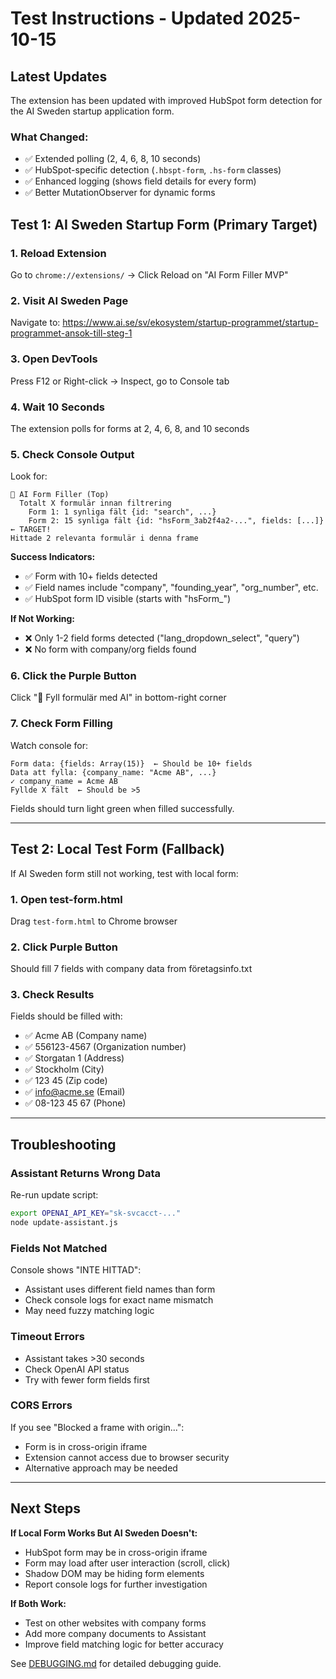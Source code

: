 # Test Instructions - Updated 2025-10-15

## Latest Updates

The extension has been updated with improved HubSpot form detection for the AI Sweden startup application form.

### What Changed:
- ✅ Extended polling (2, 4, 6, 8, 10 seconds)
- ✅ HubSpot-specific detection (`.hbspt-form`, `.hs-form` classes)
- ✅ Enhanced logging (shows field details for every form)
- ✅ Better MutationObserver for dynamic forms

## Test 1: AI Sweden Startup Form (Primary Target)

### 1. Reload Extension
Go to `chrome://extensions/` → Click Reload on "AI Form Filler MVP"

### 2. Visit AI Sweden Page
Navigate to: https://www.ai.se/sv/ekosystem/startup-programmet/startup-programmet-ansok-till-steg-1

### 3. Open DevTools
Press F12 or Right-click → Inspect, go to Console tab

### 4. Wait 10 Seconds
The extension polls for forms at 2, 4, 6, 8, and 10 seconds

### 5. Check Console Output
Look for:
```
🚀 AI Form Filler (Top)
  Totalt X formulär innan filtrering
    Form 1: 1 synliga fält {id: "search", ...}
    Form 2: 15 synliga fält {id: "hsForm_3ab2f4a2-...", fields: [...]}  ← TARGET!
Hittade 2 relevanta formulär i denna frame
```

**Success Indicators:**
- ✅ Form with 10+ fields detected
- ✅ Field names include "company", "founding_year", "org_number", etc.
- ✅ HubSpot form ID visible (starts with "hsForm_")

**If Not Working:**
- ❌ Only 1-2 field forms detected ("lang_dropdown_select", "query")
- ❌ No form with company/org fields found

### 6. Click the Purple Button
Click "🤖 Fyll formulär med AI" in bottom-right corner

### 7. Check Form Filling
Watch console for:
```
Form data: {fields: Array(15)}  ← Should be 10+ fields
Data att fylla: {company_name: "Acme AB", ...}
✓ company_name = Acme AB
Fyllde X fält  ← Should be >5
```

Fields should turn light green when filled successfully.

---

## Test 2: Local Test Form (Fallback)

If AI Sweden form still not working, test with local form:

### 1. Open test-form.html
Drag `test-form.html` to Chrome browser

### 2. Click Purple Button
Should fill 7 fields with company data from företagsinfo.txt

### 3. Check Results
Fields should be filled with:
- ✅ Acme AB (Company name)
- ✅ 556123-4567 (Organization number)
- ✅ Storgatan 1 (Address)
- ✅ Stockholm (City)
- ✅ 123 45 (Zip code)
- ✅ info@acme.se (Email)
- ✅ 08-123 45 67 (Phone)

---

## Troubleshooting

### Assistant Returns Wrong Data
Re-run update script:
```bash
export OPENAI_API_KEY="sk-svcacct-..."
node update-assistant.js
```

### Fields Not Matched
Console shows "INTE HITTAD":
- Assistant uses different field names than form
- Check console logs for exact name mismatch
- May need fuzzy matching logic

### Timeout Errors
- Assistant takes >30 seconds
- Check OpenAI API status
- Try with fewer form fields first

### CORS Errors
If you see "Blocked a frame with origin...":
- Form is in cross-origin iframe
- Extension cannot access due to browser security
- Alternative approach may be needed

---

## Next Steps

**If Local Form Works But AI Sweden Doesn't:**
- HubSpot form may be in cross-origin iframe
- Form may load after user interaction (scroll, click)
- Shadow DOM may be hiding form elements
- Report console logs for further investigation

**If Both Work:**
- Test on other websites with company forms
- Add more company documents to Assistant
- Improve field matching logic for better accuracy

See [DEBUGGING.md](DEBUGGING.md) for detailed debugging guide.
